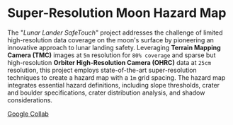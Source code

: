 # Super-Resolution Moon Hazard Map

The "*Lunar Lander SafeTouch*" project addresses the challenge of limited high-resolution data coverage on the moon's surface by pioneering an innovative approach to lunar landing safety. Leveraging **Terrain Mapping Camera (TMC)** images at `5m` resolution for `80% coverage` and sparse but high-resolution **Orbiter High-Resolution Camera (OHRC)** data at `25cm` resolution, this project employs state-of-the-art super-resolution techniques to create a hazard map with a `1m` grid spacing. The hazard map integrates essential hazard definitions, including slope thresholds, crater and boulder specifications, crater distribution analysis, and shadow considerations.

[Google Collab](https://colab.research.google.com/drive/1yKkvgHD0VhtwdJkxp9aGPBkCQKJ5j3aL?usp=sharing)
